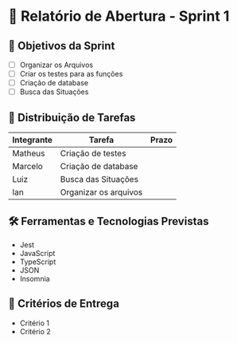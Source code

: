 # 🏁 Relatório de Abertura - Sprint 1

## 🎯 Objetivos da Sprint
- [ ] Organizar os Arquivos
- [ ] Criar os testes para as funções
- [ ] Criação de database
- [ ] Busca das Situações

## 👥 Distribuição de Tarefas
| Integrante | Tarefa              | Prazo |
|------------|---------------------|-------|
| Matheus    |Criação de testes    |       |
| Marcelo    |Criação de database  |       |
| Luiz       |Busca das Situações  |       |
| Ian        |Organizar os arquivos|       |

## 🛠️ Ferramentas e Tecnologias Previstas
- Jest
- JavaScript
- TypeScript
- JSON
- Insomnia

## 📌 Critérios de Entrega
- Critério 1
- Critério 2